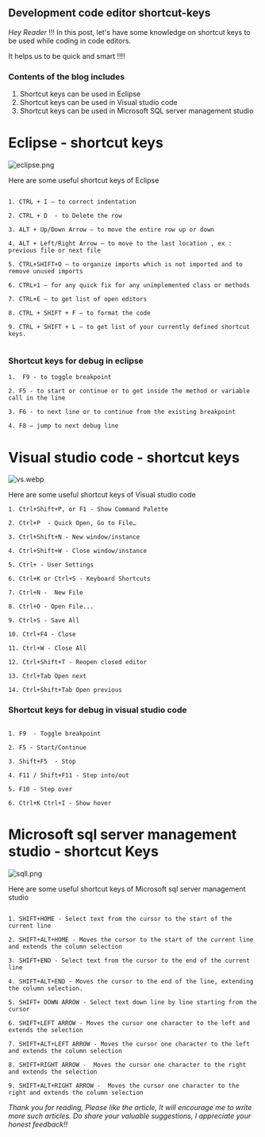 ## Development code editor shortcut-keys

*Hey Reader* !!! In this post, let's have some knowledge on shortcut keys to be used while coding in code editors. 

It helps us to be quick and smart !!!!

### Contents of the blog includes

1. Shortcut keys can be used in Eclipse
2. Shortcut keys can be used in Visual studio code
3. Shortcut keys can be used in Microsoft SQL server management studio


# Eclipse - shortcut keys 

![eclipse.png](https://cdn.hashnode.com/res/hashnode/image/upload/v1650648461567/RwiQJ1yLZ.png)

Here are some useful shortcut keys of Eclipse

```

1. CTRL + I – to correct indentation

2. CTRL + D  - to Delete the row

3. ALT + Up/Down Arrow – to move the entire row up or down

4. ALT + Left/Right Arrow – to move to the last location , ex : previous file or next file

5. CTRL+SHIFT+O – to organize imports which is not imported and to remove unused imports

6. CTRL+1 – for any quick fix for any unimplemented class or methods

7. CTRL+E – to get list of open editors

8. CTRL + SHIFT + F – to format the code

9. CTRL + SHIFT + L – to get list of your currently defined shortcut keys.


``` 

### Shortcut keys for debug in eclipse

```
1.  F9 - to toggle breakpoint

2. F5 - to start or continue or to get inside the method or variable call in the line

3. F6 - to next line or to continue from the existing breakpoint

4. F8 – jump to next debug line 

``` 

# Visual studio code - shortcut keys

![vs.webp](https://cdn.hashnode.com/res/hashnode/image/upload/v1650648473413/pFiUDJPAL.webp)

Here are some useful shortcut keys of Visual studio code

```
1. Ctrl+Shift+P, or F1 - Show Command Palette 

2. Ctrl+P  - Quick Open, Go to File… 

3. Ctrl+Shift+N - New window/instance 

4. Ctrl+Shift+W - Close window/instance 

5. Ctrl+ - User Settings 

6. Ctrl+K or Ctrl+S - Keyboard Shortcuts

7. Ctrl+N -  New File 

8. Ctrl+O - Open File...

9. Ctrl+S - Save All 

10. Ctrl+F4 - Close 

11. Ctrl+W - Close All 

12. Ctrl+Shift+T - Reopen closed editor

13. Ctrl+Tab Open next 

14. Ctrl+Shift+Tab Open previous

``` 


### Shortcut keys for debug in visual studio code


```

1. F9  - Toggle breakpoint 

2. F5 - Start/Continue 

3. Shift+F5  - Stop 

4. F11 / Shift+F11 - Step into/out 

5. F10 - Step over 

6. Ctrl+K Ctrl+I - Show hover

``` 

# Microsoft sql server management studio - shortcut Keys


![sqll.png](https://cdn.hashnode.com/res/hashnode/image/upload/v1650648556816/sGGKYuDN7.png)

Here are some useful shortcut keys of Microsoft sql server management studio
```

1. SHIFT+HOME - Select text from the cursor to the start of the current line

2. SHIFT+ALT+HOME - Moves the cursor to the start of the current line and extends the column selection

3. SHIFT+END - Select text from the cursor to the end of the current line

4. SHIFT+ALT+END - Moves the cursor to the end of the line, extending the column selection.

5. SHIFT+ DOWN ARROW - Select text down line by line starting from the cursor 

6. SHIFT+LEFT ARROW - Moves the cursor one character to the left and extends the selection

7. SHIFT+ALT+LEFT ARROW - Moves the cursor one character to the left and extends the column selection

8. SHIFT+RIGHT ARROW -  Moves the cursor one character to the right and extends the selection

9. SHIFT+ALT+RIGHT ARROW -  Moves the cursor one character to the right and extends the column selection

``` 

*Thank you for reading, Please like the article, It will encourage me to write more such articles. Do share your valuable suggestions, I appreciate your honest feedback!!*






